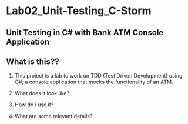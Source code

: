 # Lab02_Unit-Testing_C-Storm

## Unit Testing in C# with Bank ATM Console Application

## What is this??

1. This project is a lab to work on TDD (Test Driven Development) using C#; a console application that mocks the functionality of an ATM.

2. What does it look like?

3. How do i use it?

4. What are some relevant details?

